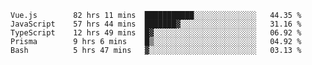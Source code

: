 <!--START_SECTION:waka-->

```text
Vue.js        82 hrs 11 mins  ███████████░░░░░░░░░░░░░░   44.35 %
JavaScript    57 hrs 44 mins  ███████▓░░░░░░░░░░░░░░░░░   31.16 %
TypeScript    12 hrs 49 mins  █▓░░░░░░░░░░░░░░░░░░░░░░░   06.92 %
Prisma        9 hrs 6 mins    █▒░░░░░░░░░░░░░░░░░░░░░░░   04.92 %
Bash          5 hrs 47 mins   ▓░░░░░░░░░░░░░░░░░░░░░░░░   03.13 %
```

<!--END_SECTION:waka-->
